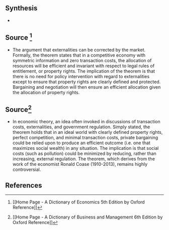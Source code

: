 ## Synthesis
- 
## Source [^1]
- The argument that externalities can be corrected by the market. Formally, the theorem states that in a competitive economy with symmetric information and zero transaction costs, the allocation of resources will be efficient and invariant with respect to legal rules of entitlement, or property rights. The implication of the theorem is that there is no need for policy intervention with regard to externalities except to ensure that property rights are clearly defined and protected. Bargaining and negotiation will then ensure an efficient allocation given the allocation of property rights.
## Source[^2]
- In economic theory, an idea often invoked in discussions of transaction costs, externalities, and government regulation. Simply stated, the theorem holds that in an ideal world with clearly defined property rights, perfect competition, and minimal transaction costs, private bargaining could be relied upon to produce an efficient outcome (i.e. one that maximizes social wealth) in any situation. The implication is that social costs (such as pollution) could be minimized by reducing, rather than increasing, external regulation. The theorem, which derives from the work of the economist Ronald Coase (1910-2013), remains highly controversial.
## References

[^1]: [[Home Page - A Dictionary of Economics 5th Edition by Oxford Reference]]
[^2]: [[Home Page - A Dictionary of Business and Management 6th Edition by Oxford Reference]]